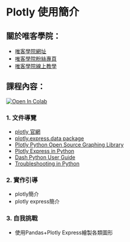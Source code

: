 # Plotly 使用簡介

## 關於唯客學院：

* [唯客學院網址](https://www.vcdemy.com)
* [唯客學院粉絲專頁](https://www.facebook.com/vcdemy/)
* [唯客學院線上教學](https://khpy.teachable.com)

## 課程內容：

[![Open In Colab](https://colab.research.google.com/assets/colab-badge.svg)](https://colab.research.google.com/github/victorgau/khpy_plotly_intro/)

### 1. 文件導覽

* [plotly 官網](https://plotly.com/)
* [plotly.express.data package](https://plotly.com/python-api-reference/generated/plotly.express.data.html)
* [Plotly Python Open Source Graphing Library](https://plotly.com/python/)
* [Plotly Express in Python](https://plotly.com/python/plotly-express/)
* [Dash Python User Guide](https://dash.plotly.com/)
* [Troubleshooting in Python](https://plotly.com/python/troubleshooting/)

### 2. 實作引導

* plotly簡介
* plotly express簡介

### 3. 自我挑戰

* 使用Pandas+Plotly Express繪製各類圖形
